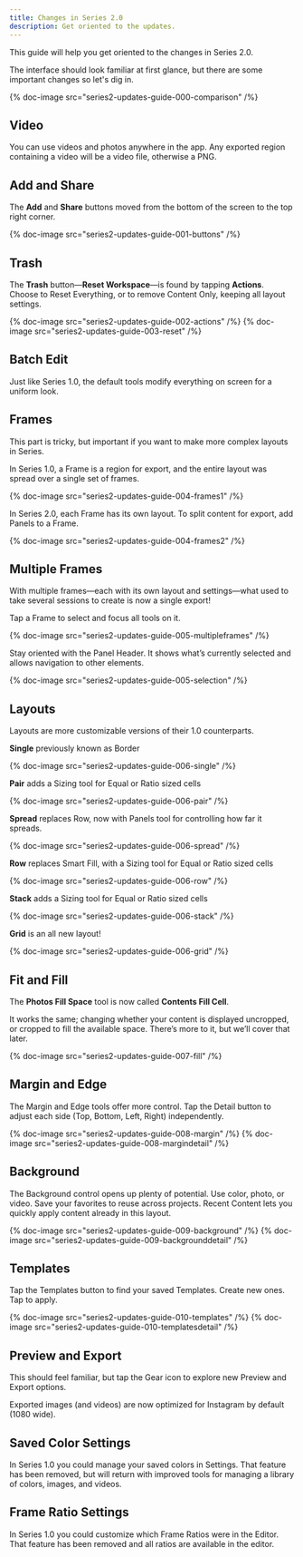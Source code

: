 ```yaml
---
title: Changes in Series 2.0
description: Get oriented to the updates.
---
```


This guide will help you get oriented to the changes in Series 2.0. 

The interface should look familiar at first glance, but there are some important changes so let's dig in.

{% doc-image src="series2-updates-guide-000-comparison" /%}

## Video

You can use videos and photos anywhere in the app. Any exported region containing a video will be a video file, otherwise a PNG.


## Add and Share

The __Add__ and __Share__ buttons moved from the bottom of the screen to the top right corner. 

{% doc-image src="series2-updates-guide-001-buttons" /%}

## Trash

The __Trash__ button—__Reset Workspace__—is found by tapping __Actions__. Choose to Reset Everything, or to remove Content Only, keeping all layout settings.

{% doc-image src="series2-updates-guide-002-actions" /%}
{% doc-image src="series2-updates-guide-003-reset" /%}


## Batch Edit

Just like Series 1.0, the default tools modify everything on screen for a uniform look.


## Frames

This part is tricky, but important if you want to make more complex layouts in Series.

In Series 1.0, a Frame is a region for export, and the entire layout was spread over a single set of frames.

{% doc-image src="series2-updates-guide-004-frames1" /%}

In Series 2.0, each Frame has its own layout. To split content for export, add Panels to a Frame.

{% doc-image src="series2-updates-guide-004-frames2" /%}


## Multiple Frames

With multiple frames—each with its own layout and settings—what used to take several sessions to create is now a single export!

Tap a Frame to select and focus all tools on it. 

{% doc-image src="series2-updates-guide-005-multipleframes" /%}

Stay oriented with the Panel Header. It shows what’s currently selected and allows navigation to other elements. 

{% doc-image src="series2-updates-guide-005-selection" /%}

## Layouts

Layouts are more customizable versions of their 1.0 counterparts. 

__Single__ previously known as Border

{% doc-image src="series2-updates-guide-006-single" /%}

__Pair__ adds a Sizing tool for Equal or Ratio sized cells

{% doc-image src="series2-updates-guide-006-pair" /%}

__Spread__ replaces Row, now with Panels tool for controlling how far it spreads. 

{% doc-image src="series2-updates-guide-006-spread" /%}

__Row__ replaces Smart Fill, with a Sizing tool for Equal or Ratio sized cells

{% doc-image src="series2-updates-guide-006-row" /%}

__Stack__ adds a Sizing tool for Equal or Ratio sized cells

{% doc-image src="series2-updates-guide-006-stack" /%}

__Grid__ is an all new layout! 

{% doc-image src="series2-updates-guide-006-grid" /%}


## Fit and Fill

The __Photos Fill Space__ tool is now called __Contents Fill Cell__.

It works the same; changing whether your content is displayed uncropped, or cropped to fill the available space. There’s more to it, but we’ll cover that later.

{% doc-image src="series2-updates-guide-007-fill" /%}


## Margin and Edge

The Margin and Edge tools offer more control. Tap the Detail button to adjust each side (Top, Bottom, Left, Right) independently. 

{% doc-image src="series2-updates-guide-008-margin" /%}
{% doc-image src="series2-updates-guide-008-margindetail" /%}


## Background

The Background control opens up plenty of potential. Use color, photo, or video. Save your favorites to reuse across projects. Recent Content lets you quickly apply content already in this layout.

{% doc-image src="series2-updates-guide-009-background" /%}
{% doc-image src="series2-updates-guide-009-backgrounddetail" /%}


## Templates

Tap the Templates button to find your saved Templates. Create new ones. Tap to apply.


{% doc-image src="series2-updates-guide-010-templates" /%}
{% doc-image src="series2-updates-guide-010-templatesdetail" /%}

## Preview and Export

This should feel familiar, but tap the Gear icon to explore new Preview and Export options.

Exported images (and videos) are now optimized for Instagram by default (1080 wide).


## Saved Color Settings

In Series 1.0 you could manage your saved colors in Settings. That feature has been removed, but will return with improved tools for managing a library of colors, images, and videos. 


## Frame Ratio Settings

In Series 1.0 you could customize which Frame Ratios were in the Editor. That feature has been removed and all ratios are available in the editor.